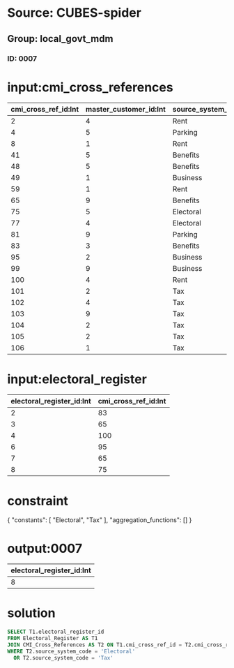 # Source: CUBES-spider
## Group: local_govt_mdm
### ID: 0007

# input:cmi_cross_references

| cmi_cross_ref_id:Int | master_customer_id:Int | source_system_code:Str |
|---|---|---|
| 2 | 4 | Rent |
| 4 | 5 | Parking |
| 8 | 1 | Rent |
| 41 | 5 | Benefits |
| 48 | 5 | Benefits |
| 49 | 1 | Business |
| 59 | 1 | Rent |
| 65 | 9 | Benefits |
| 75 | 5 | Electoral |
| 77 | 4 | Electoral |
| 81 | 9 | Parking |
| 83 | 3 | Benefits |
| 95 | 2 | Business |
| 99 | 9 | Business |
| 100 | 4 | Rent |
| 101 | 2 | Tax |
| 102 | 4 | Tax |
| 103 | 9 | Tax |
| 104 | 2 | Tax |
| 105 | 2 | Tax |
| 106 | 1 | Tax |

# input:electoral_register

| electoral_register_id:Int | cmi_cross_ref_id:Int |
|---|---|
| 2 | 83 |
| 3 | 65 |
| 4 | 100 |
| 6 | 95 |
| 7 | 65 |
| 8 | 75 |

# constraint

{
  "constants": [
    "Electoral",
    "Tax"
  ],
  "aggregation_functions": []
}

# output:0007

| electoral_register_id:Int |
|---|
| 8 |

# solution

```sql
SELECT T1.electoral_register_id
FROM Electoral_Register AS T1
JOIN CMI_Cross_References AS T2 ON T1.cmi_cross_ref_id = T2.cmi_cross_ref_id
WHERE T2.source_system_code = 'Electoral'
  OR T2.source_system_code = 'Tax'
```
